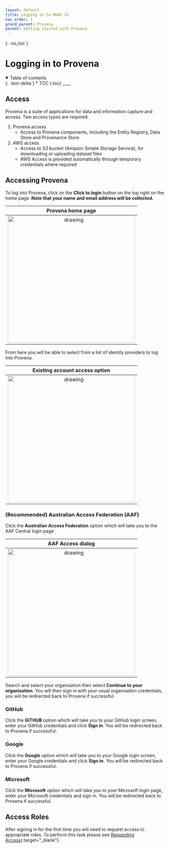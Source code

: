 ```yaml
---
layout: default
title: Logging in to M&DS IS
nav_order: 1
grand_parent: Provena
parent: Getting started with Provena
---
```


{: .no_toc }

# Logging in to Provena

<details  open markdown="block">
  <summary>
    Table of contents
  </summary>
{: .text-delta }
* TOC
{:toc}
____
</details>

## Access

Provena is a suite of applications for data and information capture and access. Two access types are required:

1. Provena access
    - Access to Provena components, including the Entity Registry, Data Store and Provenance Store
1. AWS access
    - Access to S3 bucket (Amazon Simple Storage Service), for downloading or uploading dataset files
    - AWS Access is provided automatically through temporary credentials where required

## Accessing Provena

To log into Provena, click on the **Click to login** button on the top right on the home page.
**Note that your name and email address will be collected.**

|                      Provena home page                       |
| :-------------------------------------------------------------------------------: |
| <img src="../../assets/images/access/landingPage.png" alt="drawing" width="400"/> |

From here you will be able to select from a list of identity providers to log into Provena.

|                           Existing account access option                           |
| :--------------------------------------------------------------------------------: |
| <img src="../../assets/images/access/access_types.png" alt="drawing" width="400"/> |

### (Recommended) Australian Access Federation (AAF)

Click the **Australian Access Federation** option which will take you to the AAF Central login page

|                                AAF Access dialog                                 |
| :------------------------------------------------------------------------------: |
| <img src="../../assets/images/access/aaf_access.png" alt="drawing" width="400"/> |

Search and select your organisation then select **Continue to your organisation**. You will then sign in with your usual organisation credentials, you will be redirected back to Provena if successful.

### GitHub

Click the **GITHUB** option which will take you to your GitHub login screen, enter your GitHub credentials and click **Sign in**. You will be redirected back to Provena if successful.

### Google

Click the **Google** option which will take you to your Google login screen, enter your Google credentials and click **Sign in**. You will be redirected back to Provena if successful.

### Microsoft

Click the **Microsoft** option which will take you to your Microsoft login page, enter your Microsoft credentials and sign in. You will be redirected back to Provena if successful.

## Access Roles

After signing in for the first time you will need to request access to appropriate roles. To perform this task please see [Requesting Access](requesting-access-is.md#user-roles){:target="\_blank"}.
